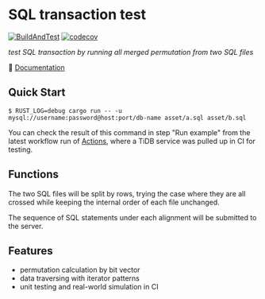 # SQL transaction test

[![BuildAndTest](https://github.com/PragmaTwice/sql-transaction-test/workflows/BuildAndTest/badge.svg)](https://github.com/PragmaTwice/sql-transaction-test/actions?query=workflow%3ABuildAndTest)
[![codecov](https://codecov.io/gh/PragmaTwice/sql-transaction-test/branch/master/graph/badge.svg?token=TZ57Z0311X)](https://codecov.io/gh/PragmaTwice/sql-transaction-test)

*test SQL transaction by running all merged permutation from two SQL files*

:closed_book: [Documentation](https://sql-transaction-test.surge.sh/sql_transaction_test/)

## Quick Start

```shell
$ RUST_LOG=debug cargo run -- -u mysql://username:password@host:port/db-name asset/a.sql asset/b.sql 
```
You can check the result of this command in step "Run example" from the latest workflow run of [Actions](https://github.com/PragmaTwice/sql-transaction-test/actions?query=workflow%3ABuildAndTest), where a TiDB service was pulled up in CI for testing.

## Functions
The two SQL files will be split by rows, trying the case where they are all crossed while keeping the internal order of each file unchanged. 

The sequence of SQL statements under each alignment will be submitted to the server.

## Features
- permutation calculation by bit vector
- data traversing with iterator patterns
- unit testing and real-world simulation in CI
